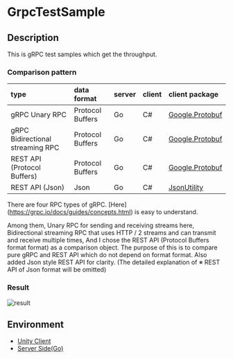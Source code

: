 # GrpcTestSample

## Description

This is gRPC test samples which get the throughput.

### Comparison pattern

|type |data format  |server  |client  |client package  |
|:---|:---|:---|:---|:---|
|gRPC Unary RPC  |Protocol Buffers  |Go  |C#  |[Google.Protobuf](https://www.nuget.org/packages/google.protobuf/)  |
|gRPC Bidirectional streaming RPC  |Protocol Buffers  |Go  |C#  |[Google.Protobuf](https://www.nuget.org/packages/google.protobuf/)  |
|REST API (Protocol Buffers)  |Protocol Buffers  |Go  |C#  |[Google.Protobuf](https://www.nuget.org/packages/google.protobuf/)  |
|REST API (Json)  |Json  |Go  |C#  |[JsonUtility](https://docs.unity3d.com/ScriptReference/JsonUtility.html)  |

There are four RPC types of gRPC.
[Here] (https://grpc.io/docs/guides/concepts.html) is easy to understand.

Among them, Unary RPC for sending and receiving streams here,
Bidirectional streaming RPC that uses HTTP / 2 streams and can transmit and receive multiple times,
And I chose the REST API (Protocol Buffers format format) as a comparison object.
The purpose of this is to compare pure gRPC and REST API which do not depend on format format.
Also added Json style REST API for clarity. (The detailed explanation of ※ REST API of Json format will be omitted)

### Result

![result](https://qiita-image-store.s3.amazonaws.com/0/76076/5e74f835-5d75-5161-5c1f-79292caab64e.png)

## Environment

- [Unity Client](unity-environment/)
- [Server Side(Go)](go-environment/)
